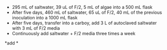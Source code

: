 - 295 mL of saltwater, 39 uL of F/2, 5 mL of algae into a 500 mL flask 
- After five days, 460 mL of saltwater, 65 uL of F/2, 40 mL of the previous inoculation into a 1000 mL flask
- After five days, transfer into a carboy, add 3 L of autoclaved saltwater with 3 mL of F/2 media
- Continuously add saltwater + F/2 media three times a week 


*add *
